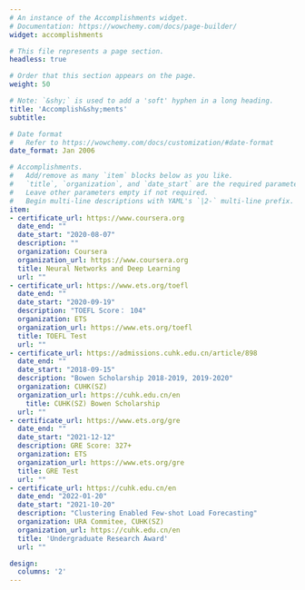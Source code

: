 ```yaml
---
# An instance of the Accomplishments widget.
# Documentation: https://wowchemy.com/docs/page-builder/
widget: accomplishments

# This file represents a page section.
headless: true

# Order that this section appears on the page.
weight: 50

# Note: `&shy;` is used to add a 'soft' hyphen in a long heading.
title: 'Accomplish&shy;ments'
subtitle:

# Date format
#   Refer to https://wowchemy.com/docs/customization/#date-format
date_format: Jan 2006

# Accomplishments.
#   Add/remove as many `item` blocks below as you like.
#   `title`, `organization`, and `date_start` are the required parameters.
#   Leave other parameters empty if not required.
#   Begin multi-line descriptions with YAML's `|2-` multi-line prefix.
item:
- certificate_url: https://www.coursera.org
  date_end: ""
  date_start: "2020-08-07"
  description: ""
  organization: Coursera
  organization_url: https://www.coursera.org
  title: Neural Networks and Deep Learning
  url: ""
- certificate_url: https://www.ets.org/toefl
  date_end: ""
  date_start: "2020-09-19"
  description: "TOEFL Score： 104"
  organization: ETS
  organization_url: https://www.ets.org/toefl
  title: TOEFL Test
  url: ""
- certificate_url: https://admissions.cuhk.edu.cn/article/898
  date_end: ""
  date_start: "2018-09-15"
  description: "Bowen Scholarship 2018-2019, 2019-2020"
  organization: CUHK(SZ)
  organization_url: https://cuhk.edu.cn/en
    title: CUHK(SZ) Bowen Scholarship
  url: ""
- certificate_url: https://www.ets.org/gre
  date_end: ""
  date_start: "2021-12-12"
  description: GRE Score: 327+
  organization: ETS
  organization_url: https://www.ets.org/gre
  title: GRE Test
  url: ""
- certificate_url: https://cuhk.edu.cn/en
  date_end: "2022-01-20"
  date_start: "2021-10-20"
  description: "Clustering Enabled Few-shot Load Forecasting"
  organization: URA Commitee, CUHK(SZ)
  organization_url: https://cuhk.edu.cn/en
  title: 'Undergraduate Research Award'
  url: ""

design:
  columns: '2' 
---
```

